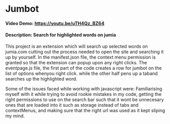 # Jumbot
#### Video Demo:  https://youtu.be/uTH4Qz_BZ64
#### Description: Search for highlighted words on jumia
 This project is an extension which will search up selected words on jumia.com cutting out the process needed to open the site
and searching it up by yourself.
 In the manifest.json file, the context menu permission is granted so that the extension can popup upon any right clicks.
The eventpage.js file, the first part of the code creates a row for jumbot on the list of options whenyou right click.
while the other half pens up a taband searches up the highlighted word.

Some of the issues faced while working with javascript were:
 Familiarising myself with it while trying to avoid rookie mistakes in my code,
getting the right permissions to use on the search bar such that it wont be unnecesary ones that are loaded into it
such as storage instead of tabs and contextMenus, and making sure that the right url was used as it kept sliping my mind. 